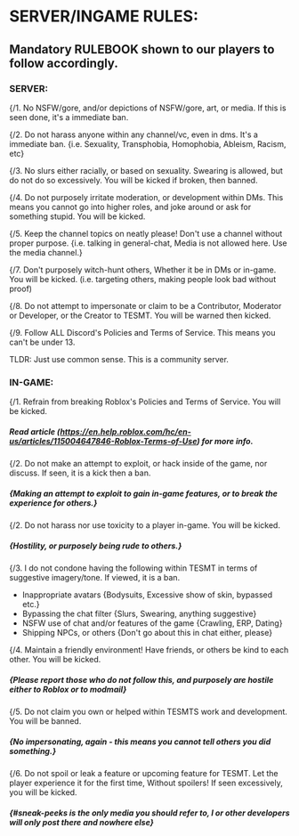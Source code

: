# SERVER/INGAME RULES:

## Mandatory RULEBOOK shown to our players to follow accordingly.

### SERVER:

{/1. No NSFW/gore, and/or depictions of NSFW/gore, art, or media. If this is seen done, it's a immediate ban. 

{/2. Do not harass anyone within any channel/vc, even in dms. It's a immediate ban.
{i.e. Sexuality, Transphobia, Homophobia, Ableism, Racism, etc}

{/3. No slurs either racially, or based on sexuality. Swearing is allowed, but do not do so excessively. You will be kicked if broken, then banned.

{/4. Do not purposely irritate moderation, or development within DMs. This means you cannot go into higher roles, and joke around or ask for something stupid. You will be kicked.

{/5. Keep the channel topics on neatly please! Don't use a channel without proper purpose.
{i.e. talking in general-chat, Media is not allowed here. Use the media channel.}

{/7. Don't purposely witch-hunt others, Whether it be in DMs or in-game. You will be kicked. (i.e. targeting others, making people look bad without proof)

{/8. Do not attempt to impersonate or claim to be a Contributor, Moderator or Developer, or the Creator to TESMT. You will be warned then kicked.

{/9. Follow ALL Discord's Policies and Terms of Service. This means you can't be under 13.

TLDR: Just use common sense. This is a community server.

### IN-GAME:

{/1. Refrain from breaking Roblox's Policies and Terms of Service. You will be kicked.
##### Read article (https://en.help.roblox.com/hc/en-us/articles/115004647846-Roblox-Terms-of-Use) for more info.

{/2. Do not make an attempt to exploit, or hack inside of the game, nor discuss. If seen, it is a kick then a ban.
##### {Making an attempt to exploit to gain in-game features, or to break the experience for others.}

{/2. Do not harass nor use toxicity to a player in-game. You will be kicked. 
##### {Hostility, or purposely being rude to others.}

{/3. I do not condone having the following within TESMT in terms of suggestive imagery/tone. If viewed, it is a ban.
- Inappropriate avatars {Bodysuits, Excessive show of skin, bypassed etc.}
- Bypassing the chat filter {Slurs, Swearing, anything suggestive}
- NSFW use of chat and/or features of the game {Crawling, ERP, Dating}
- Shipping NPCs, or others {Don't go about this in chat either, please}

{/4. Maintain a friendly environment! Have friends, or others be kind to each other. You will be kicked. 
##### {Please report those who do not follow this, and purposely are hostile either to Roblox or to modmail}

{/5. Do not claim you own or helped within TESMTS work and development. You will be banned.
##### {No impersonating, again - this means you cannot tell others you did something.}

{/6. Do not spoil or leak a feature or upcoming feature for TESMT. Let the player experience it for the first time, Without spoilers! If seen excessively, you will be kicked.
##### {#sneak-peeks is the only media you should refer to, I or other developers will only post there and nowhere else}